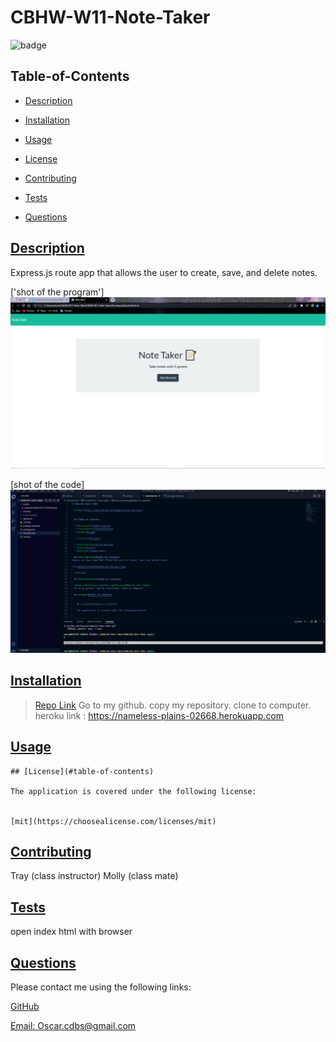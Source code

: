 # CBHW-W11-Note-Taker

 ![badge](https://img.shields.io/badge/license-mit-blue)
    

  ## Table-of-Contents

  * [Description](#description)
  * [Installation](#installation)
  * [Usage](#usage)
  
  * [License](#license)
    
  * [Contributing](#contributing)
  * [Tests](#tests)
  * [Questions](#questions)
  
  ## [Description](#table-of-contents)
Express.js route app that allows the user to create, save, and delete notes.
  
  ['shot of the program']
![](/Assets/Screenshot2022-05-21150357.png)
 
 [shot of the code]
 ![](Assets/Screenshot2022-05-22020904.png)
  

  ## [Installation](#table-of-contents)

  >[Repo Link](https://github.com/Plavala/CBHW-W11-Note-Taker) 
  Go to my github. copy my repository. clone to computer. 
  heroku link :  https://nameless-plains-02668.herokuapp.com

  ## [Usage](#table-of-contents)

  
    ## [License](#table-of-contents)
  
    The application is covered under the following license:
  
    
    [mit](https://choosealicense.com/licenses/mit)
      
      

  ## [Contributing](#table-of-contents)
  
  
  Tray (class instructor) 
  Molly (class mate)
    

  ## [Tests](#table-of-contents)

  open index html with browser

  ## [Questions](#table-of-contents)

  Please contact me using the following links:

  [GitHub](https://github.com/Plavala)

  [Email: Oscar.cdbs@gmail.com](mailto:Oscar.cdbs@gmail.com)

